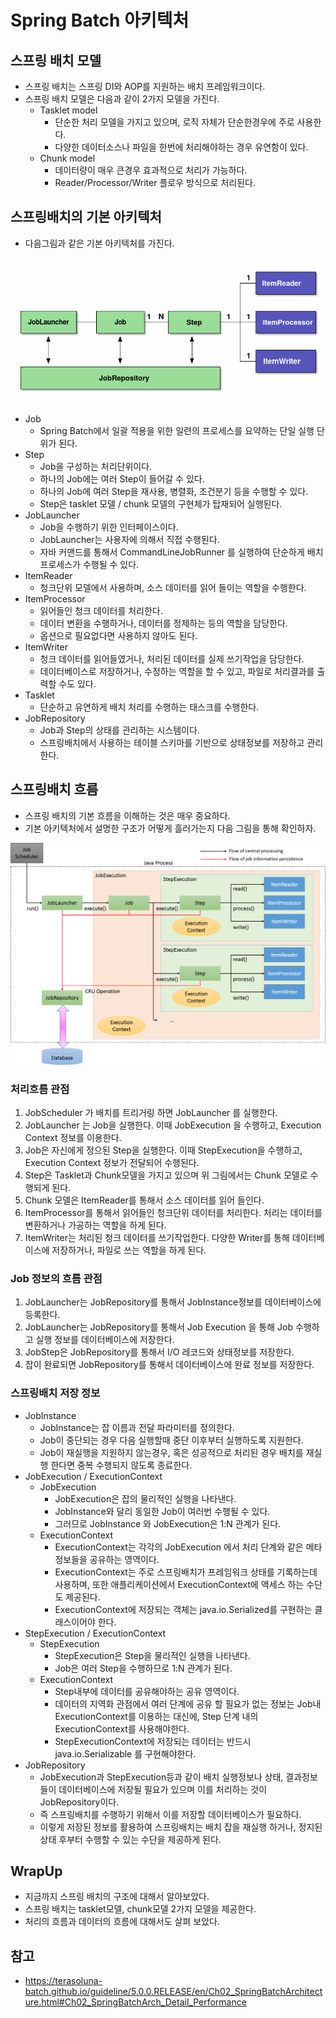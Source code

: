 # Spring Batch 아키텍처

## 스프링 배치 모델

- 스프링 배치는 스프링 DI와 AOP를 지원하는 배치 프레임워크이다. 
- 스프링 배치 모델은 다음과 같이 2가지 모델을 가진다. 
  - Tasklet model
    - 단순한 처리 모델을 가지고 있으며, 로직 자체가 단순한경우에 주로 사용한다. 
    - 다양한 데이터소스나 파일을 한번에 처리해야하는 경우 유연함이 있다. 
  - Chunk model 
    - 데이터량이 매우 큰경우 효과적으로 처리가 가능하다. 
    - Reader/Processor/Writer 플로우 방식으로 처리된다. 

## 스프링배치의 기본 아키텍처

- 다음그림과 같은 기본 아키텍처를 가진다. 

![spring-batch-architecture](./imgs/spring-batch-architecture.png)

- Job
  - Spring Batch에서 일괄 적용을 위한 일련의 프로세스를 요약하는 단일 실행 단위가 된다.
- Step
  - Job을 구성하는 처리단위이다. 
  - 하나의 Job에는 여러 Step이 들어갈 수 있다. 
  - 하나의 Job에 여러 Step을 재사용, 병렬화, 조건분기 등을 수행할 수 있다. 
  - Step은 tasklet 모델 / chunk 모델의 구현체가 탑재되어 실행된다. 
- JobLauncher
  - Job을 수행하기 위한 인터페이스이다. 
  - JobLauncher는 사용자에 의해서 직접 수행된다. 
  - 자바 커맨드를 통해서 CommandLineJobRunner 를 실행하여 단순하게 배치 프로세스가 수행될 수 있다. 
- ItemReader
  - 청크단위 모델에서 사용하며, 소스 데이터를 읽어 들이는 역할을 수행한다. 
- ItemProcessor
  - 읽어들인 청크 데이터를 처리한다. 
  - 데이터 변환을 수행하거나, 데이터를 정제하는 등의 역할을 담당한다. 
  - 옵션으로 필요없다면 사용하지 않아도 된다.
- ItemWriter
  - 청크 데이터를 읽어들였거나, 처리된 데이터를 실제 쓰기작업을 담당한다. 
  - 데이터베이스로 저장하거나, 수정하는 역할을 할 수 있고, 파일로 처리결과를 출력할 수도 있다. 
- Tasklet
  - 단순하고 유연하게 배치 처리를 수행하는 태스크를 수행한다. 
- JobRepository
  - Job과 Step의 상태를 관리하는 시스템이다. 
  - 스프링배치에서 사용하는 테이블 스키마를 기반으로 상태정보를 저장하고 관리한다. 

## 스프링배치 흐름

- 스프링 배치의 기본 흐름을 이해하는 것은 매우 중요하다. 
- 기본 아키텍처에서 설명한 구조가 어떻게 흘러가는지 다음 그림을 통해 확인하자. 

![springbatch-flow](./imgs/springbatch-flow.png)

### 처리흐름 관점

1. JobScheduler 가 배치를 트리거링 하면 JobLauncher 를 실행한다. 
2. JobLauncher 는 Job을 실행한다. 이때 JobExecution 을 수행하고, Execution Context 정보를 이용한다.
3. Job은 자신에게 정으된 Step을 실행한다. 이때 StepExecution을 수행하고, Execution Context 정보가 전달되어 수행된다. 
4. Step은 Tasklet과 Chunk모델을 가지고 있으며 위 그림에서는 Chunk 모델로 수행되게 된다. 
5. Chunk 모델은 ItemReader를 통해서 소스 데이터를 읽어 들인다. 
6. ItemProcessor를 통해서 읽어들인 청크단위 데이터를 처리한다. 처리는 데이터를 변환하거나 가공하는 역할을 하게 된다. 
7. ItemWriter는 처리된 청크 데이터를 쓰기작업한다. 다양한 Writer를 통해 데이터베이스에 저장하거나, 파일로 쓰는 역할을 하게 된다. 

### Job 정보의 흐름 관점

1. JobLauncher는 JobRepository를 통해서 JobInstance정보를 데이터베이스에 등록한다. 
2. JobLauncher는 JobRepository를 통해서 Job Execution 을 통해 Job 수행하고 실행 정보를 데이터베이스에 저장한다. 
3. JobStep은 JobRepository를 통해서 I/O 레코드와 상태정보를 저장한다. 
4. 잡이 완료되면 JobRepository를 통해서 데이터베이스에 완료 정보를 저장한다. 

### 스프링배치 저장 정보

- JobInstance
  - JobInstance는 잡 이름과 전달 파라미터를 정의한다. 
  - Job이 중단되는 경우 다음 실행할때 중단 이후부터 실행하도록 지원한다. 
  - Job이 재실행을 지원하지 않는경우, 혹은 성공적으로 처리된 경우 배치를 재실행 한다면 중복 수행되지 않도록 종료한다. 
- JobExecution / ExecutionContext
  - JobExecution
    - JobExecution은 잡의 물리적인 실행을 나타낸다.
    - JobInstance와 달리 동일한 Job이 여러번 수행될 수 있다. 
    - 그러므로 JobInstance 와 JobExecution은 1:N 관계가 된다. 
  - ExecutionContext
    - ExecutionContext는 각각의 JobExecution 에서 처리 단계와 같은 메타 정보들을 공유하는 영역이다. 
    - ExecutionContext는 주로 스프링배치가 프레임워크 상태를 기록하는데 사용하며, 또한 애플리케이션에서 ExecutionContext에 액세스 하는 수단도 제공된다.
    - ExecutionContext에 저장되는 객체는 java.io.Serialized를 구현하는 클래스이어야 한다. 
- StepExecution / ExecutionContext
  - StepExecution
    - StepExecution은 Step을 물리적인 실행을 나타낸다. 
    - Job은 여러 Step을 수행하므로 1:N 관계가 된다. 
  - ExecutionContext
    - Step내부에 데이터를 공유해야하는 공유 영역이다. 
    - 데이터의 지역화 관점에서 여러 단계에 공유 할 필요가 없는 정보는 Job내 ExecutionContext를 이용하는 대신에, Step 단계 내의 ExecutionContext를 사용해야한다.
    - StepExecutionContext에 저장되는 데이터는 반드시 java.io.Serializable 를 구현해야한다. 
- JobRepository
  - JobExecution과 StepExecution등과 같이 배치 실행정보나 상태, 결과정보들이 데이터베이스에 저장될 필요가 있으며 이를 처리하는 것이 JobRepository이다. 
  - 즉 스프링배치를 수행하기 위해서 이를 저장할 데이터베이스가 필요하다. 
  - 이렇게 저장된 정보를 활용하여 스프링배치는 배치 잡을 재실행 하거나, 정지된 상태 후부터 수행할 수 있는 수단을 제공하게 된다. 

## WrapUp

- 지금까지 스프링 배치의 구조에 대해서 알아보았다. 
- 스프링 배치는 tasklet모델, chunk모델 2가지 모델을 제공한다. 
- 처리의 흐름과 데이터의 흐름에 대해서도 살펴 보았다. 

## 참고

- https://terasoluna-batch.github.io/guideline/5.0.0.RELEASE/en/Ch02_SpringBatchArchitecture.html#Ch02_SpringBatchArch_Detail_Performance